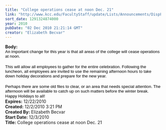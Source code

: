 ```yaml
---
title: "College operations cease at noon Dec. 21"
link: "http://www.kcc.edu/FacultyStaff/update/Lists/Announcements/DispForm.aspx?ID=10"
sort_date: 1291324874000
year: 2010
pubDate: "02 Dec 2010 21:21:14 GMT"
creator: "Elizabeth Becvar"
---
```


<div><b>Body:</b> <div class=ExternalClass326B22379A294ECD8AC83D50FDB2BA69>
<div>
<p class=MsoNormal style="margin:0in 0in 0.8pt"><span style="font-size:10pt;color:black;font-family:'Arial','sans-serif'">An important change for this year is that all areas of the college will cease operations at noon.</span></p>
<p class=MsoNormal style="margin:0in 0in 0.8pt"><span style="font-size:10pt;color:black;font-family:'Arial','sans-serif'"></span> </p>
<p class=MsoNormal style="margin:0in 0in 0.8pt"><span style="font-size:10pt;color:black;font-family:'Arial','sans-serif'">This will allow all employees to gather for the entire celebration. Following the luncheon, all employees are invited to use the remaining afternoon hours to take down holiday decorations and prepare for the new year. </span></p>
<p class=MsoNormal style="margin:0in 0in 0.8pt"><span style="font-size:10pt;color:black;font-family:'Arial','sans-serif'"></span> </p>
<p class=MsoNormal style="margin:0in 0in 0.8pt"><span style="font-size:10pt;color:black;font-family:'Arial','sans-serif'">Perhaps there are some old files to clear, or an area that needs special attention. The afternoon will be available to catch up on such matters before the winter break.</span></p>
<p class=MsoNormal style="margin:0in 0in 0.8pt"><span style="font-size:10pt;color:black;font-family:'Arial','sans-serif'">Happy Holidays to all!</span></p></div></div></div>
<div><b>Expires:</b> 12/22/2010</div>
<div><b>Created:</b> 12/2/2010 3:21 PM</div>
<div><b>Created By:</b> Elizabeth Becvar</div>
<div><b>Start Date:</b> 12/3/2010</div>
<div><b>Title:</b> College operations cease at noon Dec. 21</div>
